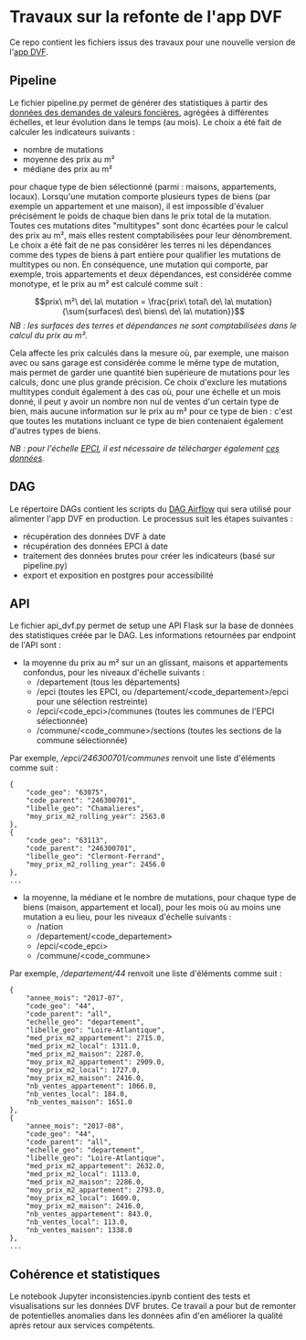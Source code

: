# Travaux sur la refonte de l'app DVF
Ce repo contient les fichiers issus des travaux pour une nouvelle version de l'[app DVF](https://app.dvf.etalab.gouv.fr/).

## Pipeline
Le fichier pipeline.py permet de générer des statistiques à partir des [données des demandes de valeurs foncières](https://files.data.gouv.fr/geo-dvf/latest/csv/), agrégées à différentes échelles, et leur évolution dans le temps (au mois). Le choix a été fait de calculer les indicateurs suivants :
* nombre de mutations
* moyenne des prix au m²
* médiane des prix au m²

pour chaque type de bien sélectionné (parmi : maisons, appartements, locaux). Lorsqu'une mutation comporte plusieurs types de biens (par exemple un appartement et une maison), il est impossible d'évaluer précisément le poids de chaque bien dans le prix total de la mutation. Toutes ces mutations dites "multitypes" sont donc écartées pour le calcul des prix au m², mais elles restent comptabilisées pour leur dénombrement. Le choix a été fait de ne pas considérer les terres ni les dépendances comme des types de biens à part entière pour qualifier les mutations de multitypes ou non. En conséquence, une mutation qui comporte, par exemple, trois appartements et deux dépendances, est considérée comme monotype, et le prix au m² est calculé comme suit :

$$prix\ m²\ de\ la\ mutation = \frac{prix\ total\ de\ la\ mutation}{\sum{surfaces\ des\ biens\ de\ la\ mutation}}$$
_NB : les surfaces des terres et dépendances ne sont comptabilisées dans le calcul du prix au m²._

Cela affecte les prix calculés dans la mesure où, par exemple, une maison avec ou sans garage est considérée comme le même type de mutation, mais permet de garder une quantité bien supérieure de mutations pour les calculs, donc une plus grande précision. Ce choix d'exclure les mutations multitypes conduit également à des cas où, pour une échelle et un mois donné, il peut y avoir un nombre non nul de ventes d'un certain type de bien, mais aucune information sur le prix au m² pour ce type de bien : c'est que toutes les mutations incluant ce type de bien contenaient également d'autres types de biens.

_NB : pour l'échelle [EPCI](https://www.collectivites-locales.gouv.fr/institutions/les-epci), il est nécessaire de télécharger également [ces données](https://www.collectivites-locales.gouv.fr/institutions/liste-et-composition-des-epci-fiscalite-propre)._

## DAG
Le répertoire DAGs contient les scripts du [DAG Airflow](https://airflow.apache.org/docs/apache-airflow/stable/concepts/dags.html) qui sera utilisé pour alimenter l'app DVF en production. Le processus suit les étapes suivantes :
* récupération des données DVF à date
* récupération des données EPCI à date
* traitement des données brutes pour créer les indicateurs (basé sur pipeline.py)
* export et exposition en postgres pour accessibilité

## API
Le fichier api_dvf.py permet de setup une API Flask sur la base de données des statistiques créée par le DAG.
Les informations retournées par endpoint de l'API sont :

* la moyenne du prix au m² sur un an glissant, maisons et appartements confondus, pour les niveaux d'échelle suivants :
    - /departement (tous les départements)
    - /epci (toutes les EPCI, ou /departement/<code_departement>/epci pour une sélection restreinte)
    - /epci/<code_epci>/communes (toutes les communes de l'EPCI sélectionnée)
    - /commune/<code_commune>/sections (toutes les sections de la commune sélectionnée)

Par exemple, _/epci/246300701/communes_ renvoit une liste d'éléments comme suit :
```
{
    "code_geo": "63075",
    "code_parent": "246300701",
    "libelle_geo": "Chamalieres",
    "moy_prix_m2_rolling_year": 2563.0
},
{
    "code_geo": "63113",
    "code_parent": "246300701",
    "libelle_geo": "Clermont-Ferrand",
    "moy_prix_m2_rolling_year": 2456.0
},
...
```

* la moyenne, la médiane et le nombre de mutations, pour chaque type de biens (maison, appartement et local), pour les mois où au moins une mutation a eu lieu, pour les niveaux d'échelle suivants :
    - /nation
    - /departement/<code_departement>
    - /epci/<code_epci>
    - /commune/<code_commune>

Par exemple, _/departement/44_ renvoit une liste d'éléments comme suit :
```
{
    "annee_mois": "2017-07",
    "code_geo": "44",
    "code_parent": "all",
    "echelle_geo": "departement",
    "libelle_geo": "Loire-Atlantique",
    "med_prix_m2_appartement": 2715.0,
    "med_prix_m2_local": 1311.0,
    "med_prix_m2_maison": 2287.0,
    "moy_prix_m2_appartement": 2909.0,
    "moy_prix_m2_local": 1727.0,
    "moy_prix_m2_maison": 2416.0,
    "nb_ventes_appartement": 1066.0,
    "nb_ventes_local": 184.0,
    "nb_ventes_maison": 1651.0
},
{
    "annee_mois": "2017-08",
    "code_geo": "44",
    "code_parent": "all",
    "echelle_geo": "departement",
    "libelle_geo": "Loire-Atlantique",
    "med_prix_m2_appartement": 2632.0,
    "med_prix_m2_local": 1113.0,
    "med_prix_m2_maison": 2286.0,
    "moy_prix_m2_appartement": 2793.0,
    "moy_prix_m2_local": 1609.0,
    "moy_prix_m2_maison": 2416.0,
    "nb_ventes_appartement": 843.0,
    "nb_ventes_local": 113.0,
    "nb_ventes_maison": 1338.0
},
...
```

## Cohérence et statistiques
Le notebook Jupyter inconsistencies.ipynb contient des tests et visualisations sur les données DVF brutes. Ce travail a pour but de remonter de potentielles anomalies dans les données afin d'en améliorer la qualité après retour aux services compétents.